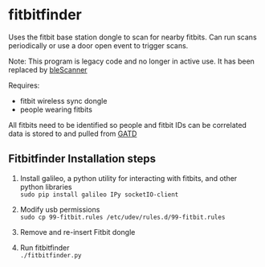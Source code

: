 fitbitfinder
============

Uses the fitbit base station dongle to scan for nearby fitbits. Can run scans
periodically or use a door open event to trigger scans.

Note: This program is legacy code and no longer in active use. It has been
replaced by [bleScanner](../bleScanner)

Requires:
 * fitbit wireless sync dongle
 * people wearing fitbits

All fitbits need to be identified so people and fitbit IDs can be correlated
data is stored to and pulled from [GATD](https://github.com/lab11/gatd)


## Fitbitfinder Installation steps
1. Install galileo, a python utility for interacting with fitbits, and other python libraries  
    `sudo pip install galileo IPy socketIO-client`

2. Modify usb permissions  
    `sudo cp 99-fitbit.rules /etc/udev/rules.d/99-fitbit.rules`

3. Remove and re-insert Fitbit dongle

4. Run fitbitfinder  
    `./fitbitfinder.py`

